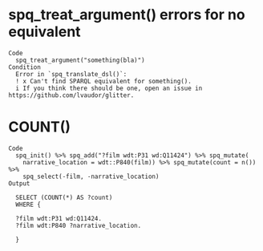 # spq_treat_argument() errors for no equivalent

    Code
      spq_treat_argument("something(bla)")
    Condition
      Error in `spq_translate_dsl()`:
      ! x Can't find SPARQL equivalent for something().
      i If you think there should be one, open an issue in https://github.com/lvaudor/glitter.

# COUNT()

    Code
      spq_init() %>% spq_add("?film wdt:P31 wd:Q11424") %>% spq_mutate(
        narrative_location = wdt::P840(film)) %>% spq_mutate(count = n()) %>%
        spq_select(-film, -narrative_location)
    Output
      
      SELECT (COUNT(*) AS ?count)
      WHERE {
      
      ?film wdt:P31 wd:Q11424.
      ?film wdt:P840 ?narrative_location.
      
      }
      

